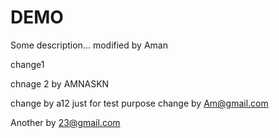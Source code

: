 # DEMO

Some description... modified by Aman

change1

chnage 2 by AMNASKN

change by a12 just for test purpose
change by Am@gmail.com

Another by 23@gmail.com
